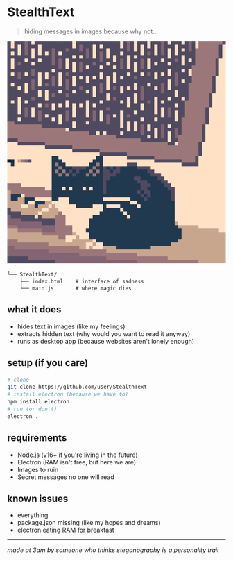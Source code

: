 # StealthText
> hiding messages in images because why not...

<img src="cat.gif" width="512" height="512" alt="tired frog hiding from society">

```
└── StealthText/
    ├── index.html    # interface of sadness
    └── main.js       # where magic dies
```

## what it does
* hides text in images (like my feelings)
* extracts hidden text (why would you want to read it anyway)
* runs as desktop app (because websites aren't lonely enough)

## setup (if you care)
```bash
# clone
git clone https://github.com/user/StealthText
# install electron (because we have to)
npm install electron
# run (or don't)
electron .
```

## requirements
- Node.js (v16+ if you're living in the future)
- Electron (RAM isn't free, but here we are)
- Images to ruin
- Secret messages no one will read

## known issues
- everything
- package.json missing (like my hopes and dreams)
- electron eating RAM for breakfast

---
*made at 3am by someone who thinks steganography is a personality trait*

